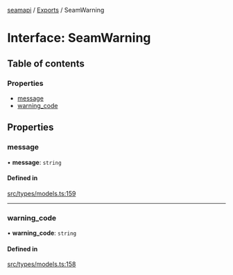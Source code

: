 [seamapi](../README.md) / [Exports](../modules.md) / SeamWarning

# Interface: SeamWarning

## Table of contents

### Properties

- [message](SeamWarning.md#message)
- [warning\_code](SeamWarning.md#warning_code)

## Properties

### message

• **message**: `string`

#### Defined in

[src/types/models.ts:159](https://github.com/seamapi/javascript/blob/main/src/types/models.ts#L159)

___

### warning\_code

• **warning\_code**: `string`

#### Defined in

[src/types/models.ts:158](https://github.com/seamapi/javascript/blob/main/src/types/models.ts#L158)

